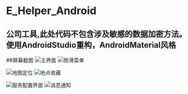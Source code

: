 # E_Helper_Android
公司工具,此处代码不包含涉及敏感的数据加密方法。
 使用AndroidStudio重构，AndroidMaterial风格
---
##屏幕截图
![主界面](http://77l5l6.com1.z0.glb.clouddn.com/Screenshot_1.png?imageView2/2/w/400/q/75) ![侧滑菜单](http://77l5l6.com1.z0.glb.clouddn.com/Screenshot_3.png?imageView2/2/w/400/q/75)

![地图定位](http://77l5l6.com1.z0.glb.clouddn.com/Screenshot_2.png?imageView2/2/w/400/q/75)  ![地点收藏](http://77l5l6.com1.z0.glb.clouddn.com/Screenshot_4.png?imageView2/2/w/400/q/75)

![服务配置界面](http://77l5l6.com1.z0.glb.clouddn.com/Screenshot_5.png?imageView2/2/w/400/q/75) ![消息通知](http://77l5l6.com1.z0.glb.clouddn.com/Screenshot_6.png?imageView2/2/w/400/q/75)

